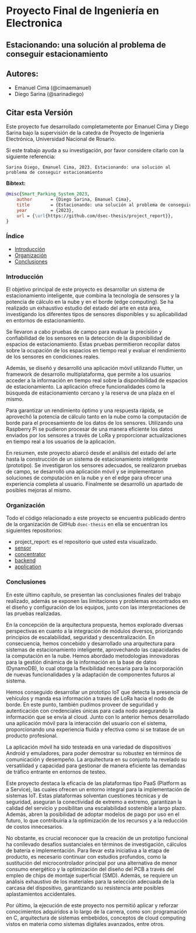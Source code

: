 # Proyecto Final de Ingeniería en Electronica

## Estacionando: una solución al problema de conseguir estacionamiento

## Autores:
- Emanuel Cima (@cimaemanuel)
- Diego Sarina (@sarinadiego)

## Citar esta Versión
Este proyecto fue desarrollado completametente por Emanuel Cima y Diego Sarina bajo la supervisión de la catedra de Proyecto de Ingeniería Electrónica, Universidad Nacional de Rosario.

Si este trabajo ayuda a su investigación, por favor considere citarlo con la siguiente referencia:

```
Sarina Diego, Emanuel Cima, 2023. Estacionando: una solución al problema de conseguir estacionamiento
```

**Bibtext:**
```bibtex
@misc{Smart_Parking_System_2023,
    author       = {Diego Sarina, Emanuel Cima},
    title        = {Estacionando: una solución al problema de conseguir estacionamiento},
    year         = {2023},
    url = {\url{https://github.com/dsec-thesis/project_report}},
}
```


### Índice
- [Introducción](#introducción)
- [Organización](#organización)
- [Conclusiones](#conclusiones)

### Introducción
El objetivo principal de este proyecto es desarrollar un sistema de estacionamiento inteligente, que combina la tecnología de sensores y la potencia de cálculo en la nube y en el borde (edge computing). Se ha realizado un exhaustivo estudio del estado del arte en esta área, investigando los diferentes tipos de sensores disponibles y su aplicabilidad en entornos de estacionamiento.


Se llevaron a cabo pruebas de campo para evaluar la precisión y confiabilidad de los sensores en la detección de la disponibilidad de espacios de estacionamiento. Estas pruebas permitieron recopilar datos sobre la ocupación de los espacios en tiempo real y evaluar el rendimiento de los sensores en condiciones reales.


Además, se diseñó y desarrolló una aplicación móvil utilizando Flutter, un framework de desarrollo multiplataforma, que permite a los usuarios acceder a la información en tiempo real sobre la disponibilidad de espacios de estacionamiento. La aplicación ofrece funcionalidades como la búsqueda de estacionamiento cercano y la reserva de una plaza en el mismo.


Para garantizar un rendimiento óptimo y una respuesta rápida, se aprovechó la potencia de cálculo tanto en la nube como la computación de borde para el procesamiento de los datos de los sensores. Utilizando una Raspberry Pi se pudieron procesar de una manera eficiente los datos enviados por los sensores a través de LoRa y proporcionar actualizaciones en tiempo real a los usuarios de la aplicación.


En resumen, este proyecto abarcó desde el análisis del estado del arte hasta la construcción de un sistema de estacionamiento inteligente (prototipo). Se investigaron los sensores adecuados, se realizaron pruebas de campo, se desarrolló una aplicación móvil y se implementaron soluciones de computación en la nube y en el edge para ofrecer una experiencia completa al usuario. Finalmente se desarrolló un apartado de posibles mejoras al mismo.

### Organización
Todo el código relacionado a este proyecto se encuentra publicado dentro de la organización de GitHub `dsec-thesis` en ella se encuentran los siguientes repositorios:

- project_report: es el repositorio que usted esta visualizado.
- [sensor](https://github.com/dsec-thesis/sensor)
- [concentrator](https://github.com/dsec-thesis/concentrator) 
- [backend](https://github.com/dsec-thesis/backend)
- [application](https://github.com/dsec-thesis/application)

### Conclusiones
En este último capítulo, se presentan las conclusiones finales del trabajo realizado, además se exponen las limitaciones y problemas encontrados en el diseño y configuración de los equipos, junto con las interpretaciones de las pruebas realizadas.

En la concepción de la arquitectura propuesta, hemos explorado diversas perspectivas en cuanto a la integración de módulos diversos, priorizando principios de escalabilidad, seguridad y descentralización. En consecuencia, hemos concebido y desarrollado una arquitectura para sistemas de estacionamiento inteligente, aprovechando las capacidades de la computación en la nube. Hemos abordado metodologías innovadoras para la gestión dinámica de la información en la base de datos (DynamoDB), lo cual otorga la flexibilidad necesaria para la incorporación de nuevas funcionalidades y la adaptación de componentes futuros al sistema.

Hemos conseguido desarrollar un prototipo IoT que detecta la presencia de vehículos y manda esa información a través de LoRa hacia el nodo de borde. En este punto, también pudimos proveer de seguridad y autenticación con credenciales únicas para cada nodo asegurando la información que se envía al cloud. Junto con lo anterior hemos desarrollado una aplicación móvil para la interacción del usuario con el sistema, proporcionando una experiencia fluida y efectiva como si se tratase de un producto profesional.

La aplicación móvil ha sido testeada en una variedad de dispositivos Android y emuladores, para poder demostrar su robustez en términos de comunicación y desempeño. La arquitectura en su conjunto ha revelado su versatilidad y capacidad para gestionar de manera eficiente las demandas de tráfico entrante en entornos de testeo.

Este proyecto destaca la eficacia de las plataformas tipo PaaS (Platform as a Service), las cuales ofrecen un entorno integral para la implementación de sistemas IoT. Estas plataformas solventan cuestiones técnicas y de seguridad, aseguran la conectividad de extremo a extremo, garantizan la calidad del servicio y posibilitan una escalabilidad sostenible a largo plazo. Además, abren la posibilidad de adoptar modelos de pago por uso en el futuro, lo que contribuiría a la optimización de los recursos y a la reducción de costos innecesarios.

No obstante, es crucial reconocer que la creación de un prototipo funcional ha conllevado desafíos sustanciales en términos de investigación, cálculos de batería e implementación. Para llevar esta iniciativa a la etapa de producto, es necesario continuar con estudios profundos, como la sustitución del microcontrolador principal por una alternativa de menor consumo energético y la optimización del diseño del PCB a través del empleo de chips de montaje superficial (SMD). Además, se requiere un análisis exhaustivo de los materiales para la selección adecuada de la carcasa del dispositivo, garantizando su resistencia ante posibles aplastamientos accidentales.

Por último, la ejecución de este proyecto nos permitió aplicar y reforzar conocimientos adquiridos a lo largo de la carrera, como son: programación en C, arquitectura de sistemas embebidos, conceptos de cloud computing vistos en materia como sistemas digitales avanzados, entre otros.
